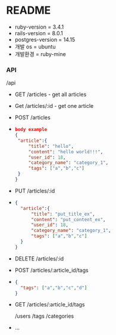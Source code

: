# README

- ruby-version = 3.4.1
- rails-version = 8.0.1
- postgres-version = 14.15
- 개발 os = ubuntu
- 개발환경 = ruby-mine

### API
/api
-  GET /articles  -  get all articles
-  Get /articles/:id  -  get one article
-  POST /articles
-  ```json
   body example
   {
    "article":{
        "title": "hello",
        "content": "hello world!!!",
        "user_id": 18,
        "category_name": "category_1",
        "tags": ["a","b","c"]
    }
   }
- PUT /articles/:id
- ```json
  {
    "article":{
        "title": "put_title_ex",
        "content": "put_content_ex",
        "user_id": 18,
        "category_name": "category_1",
        "tags": ["a","b","c"]
    }
  }
- DELETE /articles/:id
- POST /articles/:article_id/tags
- ```json
  {
    "tags": ["a","b","c","d"]
  }
- GET /articles/:article_id/tags

  
  /users
  /tags
  /categories



* ...

